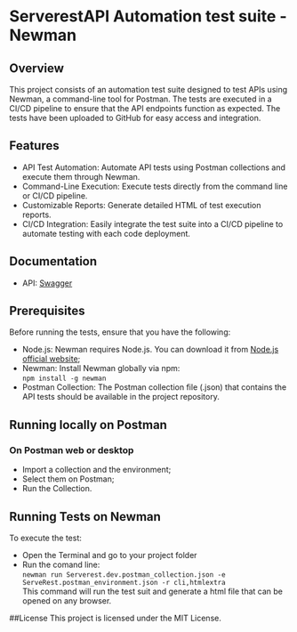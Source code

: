 # ServerestAPI Automation test suite - Newman
## Overview
This project consists of an automation test suite designed to test APIs using Newman, a command-line tool for Postman. The tests are executed in a CI/CD pipeline to ensure that the API endpoints function as expected. The tests have been uploaded to GitHub for easy access and integration.

## Features
- API Test Automation: Automate API tests using Postman collections and execute them through Newman.
- Command-Line Execution: Execute tests directly from the command line or CI/CD pipeline.
- Customizable Reports: Generate detailed HTML of test execution reports.
- CI/CD Integration: Easily integrate the test suite into a CI/CD pipeline to automate testing with each code deployment.

## Documentation
- API: [Swagger](https://serverest.dev/#/)
  
## Prerequisites
Before running the tests, ensure that you have the following:
- Node.js: Newman requires Node.js. You can download it from [Node.js official website](https://nodejs.org/);
- Newman: Install Newman globally via npm:\
`npm install -g newman`
- Postman Collection: The Postman collection file (.json) that contains the API tests should be available in the project repository.

## Running locally on Postman
### On Postman web or desktop
- Import a collection and the environment;
- Select them on Postman;
- Run the Collection. 

## Running Tests on Newman
To execute the test:
- Open the Terminal and go to your project folder
- Run the comand line:\
`newman run Serverest.dev.postman_collection.json -e ServeRest.postman_environment.json -r cli,htmlextra`\
This command will run the test suit and generate a html file that can be opened on any browser.

##License
This project is licensed under the MIT License.
